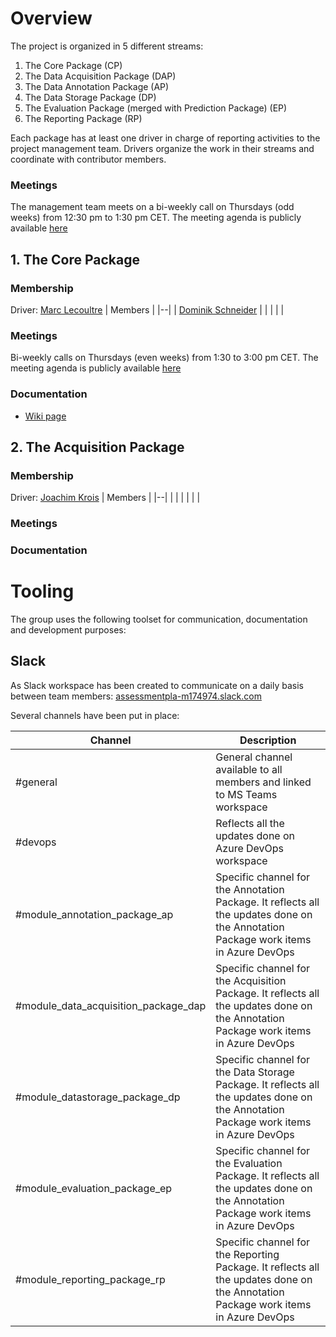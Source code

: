 # Overview
The project is organized in 5 different streams:
1. The Core Package (CP)
1. The Data Acquisition Package (DAP)
1. The Data Annotation Package (AP)
1. The Data Storage Package (DP)
1. The Evaluation Package (merged with Prediction Package) (EP)
1. The Reporting Package (RP)

Each package has at least one driver in charge of reporting activities to the project management team. Drivers organize the work in their streams and coordinate with contributor members.

### Meetings
The management team meets on a bi-weekly call on Thursdays (odd weeks) from 12:30 pm to 1:30 pm CET. The meeting agenda is publicly available [here](https://calendar.google.com/calendar/u/2?cid=Y19obGJrOTBzNmFnczZpMjRxbnMzdXNyMml1Z0Bncm91cC5jYWxlbmRhci5nb29nbGUuY29t)

## 1. The Core Package
### Membership
Driver: [Marc Lecoultre](mailto:ml@mllab.ai)
| Members |
|--|
| [Dominik Schneider](mailto:dominik.a.schneider@merckgroup.com) | 
|  | 
|  | 

### Meetings
Bi-weekly calls on Thursdays (even weeks) from 1:30 to 3:00 pm CET. The meeting agenda is publicly available [here](https://calendar.google.com/calendar/u/2?cid=Y18yczg0M2U0ZDNiYWFhMjA4NzVjYmFna2N1NEBncm91cC5jYWxlbmRhci5nb29nbGUuY29t)
### Documentation
- [Wiki page](/Core-Package-\(CP\))

## 2. The Acquisition Package
### Membership
Driver: [Joachim Krois](mailto:Joachim.krois@charite.de)
| Members |
|--|
|  | 
|  | 
|  | 

### Meetings
### Documentation

# Tooling
The group uses the following toolset for communication, documentation and development purposes:

## Slack
As Slack workspace has been created to communicate on a daily basis between team members: [assessmentpla-m174974.slack.com](assessmentpla-m174974.slack.com)

Several channels have been put in place:

| Channel | Description |
|--|--|
| #general | General channel available to all members and linked to MS Teams workspace |
| #devops | Reflects all the updates done on Azure DevOps workspace |
| #module_annotation_package_ap | Specific channel for the Annotation Package. It reflects all the updates done on the Annotation Package work items in Azure DevOps |
| #module_data_acquisition_package_dap | Specific channel for the Acquisition Package. It reflects all the updates done on the Annotation Package work items in Azure DevOps |
| #module_datastorage_package_dp | Specific channel for the Data Storage Package. It reflects all the updates done on the Annotation Package work items in Azure DevOps |
| #module_evaluation_package_ep | Specific channel for the Evaluation Package. It reflects all the updates done on the Annotation Package work items in Azure DevOps |
| #module_reporting_package_rp | Specific channel for the Reporting Package. It reflects all the updates done on the Annotation Package work items in Azure DevOps |



